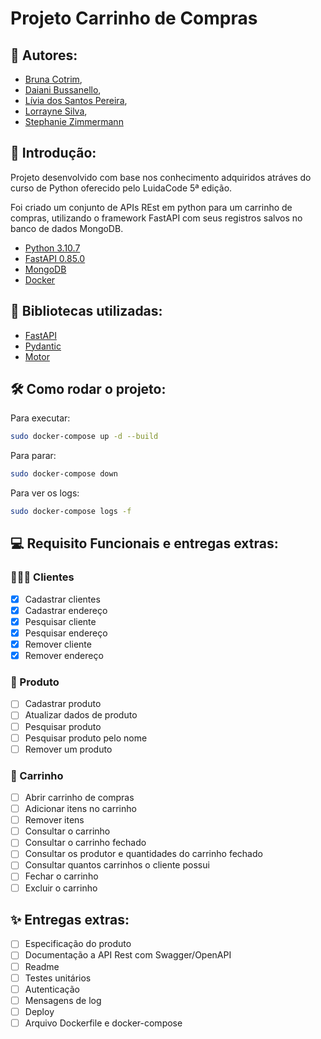 # Projeto Carrinho de Compras

 ## 💙 Autores:    

- [Bruna Cotrim](https://github.com/brunacotrim), 
- [Daiani Bussanello](https://github.com/daianibusa),
- [Lívia dos Santos Pereira](https://github.com/liviaspereira), 
- [Lorrayne Silva](https://github.com/lorsilv), 
- [Stephanie Zimmermann](https://github.com/Stephaniezm)

## 📌 Introdução: 
Projeto desenvolvido com base nos conhecimento adquiridos atráves do curso de Python oferecido pelo LuidaCode 5ª edição. 

Foi criado um conjunto de APIs REst em python para um carrinho de compras, utilizando o
framework FastAPI com seus registros salvos no banco de dados MongoDB.

* [Python 3.10.7](https://www.python.org/downloads/release/python-3107/)
* [FastAPI 0.85.0](https://fastapi.tiangolo.com/)
* [MongoDB](https://www.mongodb.com/)
* [Docker](https://www.docker.com/)

## 📖 Bibliotecas utilizadas:

- [FastAPI](https://fastapi.tiangolo.com/tutorial/)
- [Pydantic](https://pydantic-docs.helpmanual.io/install/)
- [Motor](https://motor.readthedocs.io/en/stable/)

## 🛠 Como rodar o projeto:

Para executar:
```bash
sudo docker-compose up -d --build
```

Para parar:
```bash
sudo docker-compose down
```

Para ver os logs:
```bash
sudo docker-compose logs -f
```

## 💻 Requisito Funcionais e entregas extras:

### 🙆🏽‍♀️ Clientes
- [x] Cadastrar clientes
- [x] Cadastrar endereço
- [x] Pesquisar cliente
- [x] Pesquisar endereço
- [x] Remover cliente
- [x] Remover endereço

### 👞 Produto
- [ ] Cadastrar produto
- [ ] Atualizar dados de produto
- [ ] Pesquisar produto
- [ ] Pesquisar produto pelo nome
- [ ] Remover um produto

### 🛒 Carrinho
- [ ] Abrir carrinho de compras
- [ ] Adicionar itens no carrinho
- [ ] Remover itens
- [ ] Consultar o carrinho
- [ ] Consultar o carrinho fechado
- [ ] Consultar os produtor e quantidades do carrinho fechado
- [ ] Consultar quantos carrinhos o cliente possui
- [ ] Fechar o carrinho
- [ ] Excluir o carrinho

## ✨ Entregas extras:
- [ ] Especificação do produto
- [ ] Documentação a API Rest com Swagger/OpenAPI
- [ ] Readme
- [ ] Testes unitários
- [ ] Autenticação
- [ ] Mensagens de log
- [ ] Deploy
- [ ] Arquivo Dockerfile e docker-compose